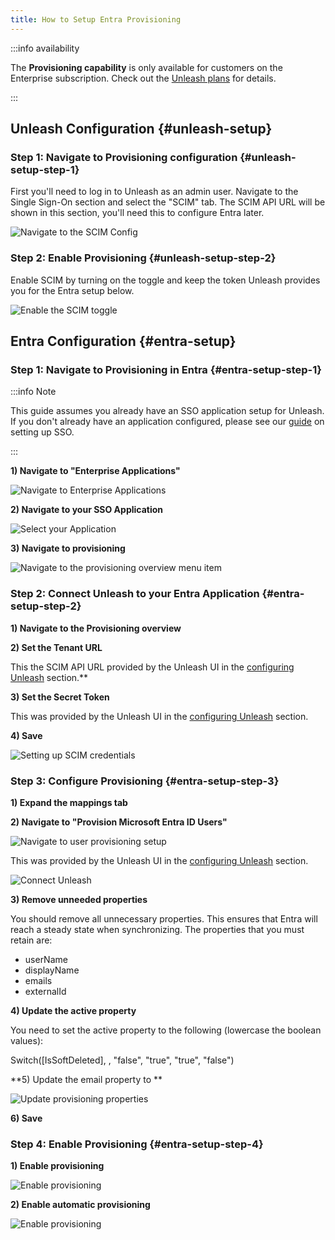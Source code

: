 ```yaml
---
title: How to Setup Entra Provisioning
---
```


:::info availability

The **Provisioning capability** is only available for customers on the Enterprise subscription. Check out the [Unleash plans](https://www.getunleash.io/plans) for details.

:::

## Unleash Configuration {#unleash-setup}

### Step 1: Navigate to Provisioning configuration {#unleash-setup-step-1}

First you'll need to log in to Unleash as an admin user. Navigate to the Single Sign-On section and select the "SCIM" tab. The SCIM API URL will be shown in this section, you'll need this to configure Entra later.

![Navigate to the SCIM Config](/img/scim-config-1.png)

### Step 2: Enable Provisioning {#unleash-setup-step-2}

Enable SCIM by turning on the toggle and keep the token Unleash provides you for the Entra setup below.

![Enable the SCIM toggle](/img/scim-config-2.png)

## Entra Configuration {#entra-setup}

### Step 1: Navigate to Provisioning in Entra {#entra-setup-step-1}

:::info Note

This guide assumes you already have an SSO application setup for Unleash. If you don't already have an application configured, please see our [guide](./how-to-add-sso-azure-saml.md) on setting up SSO.

:::

**1) Navigate to "Enterprise Applications"**

![Navigate to Enterprise Applications](/img/scim-entra-config-1.png)

**2) Navigate to your SSO Application**

![Select your Application](/img/scim-entra-config-2.png)

**3) Navigate to provisioning**

![Navigate to the provisioning overview menu item](/img/scim-entra-config-3.png)

### Step 2: Connect Unleash to your Entra Application {#entra-setup-step-2}

**1) Navigate to the Provisioning overview**

**2) Set the Tenant URL**

This the SCIM API URL provided by the Unleash UI in the [configuring Unleash](how-to-setup-provisioning-with-entra#unleash-setup-step-1) section.**

**3) Set the Secret Token**

This was provided by the Unleash UI in the [configuring Unleash](how-to-setup-provisioning-with-entra#unleash-setup-step-2) section.

**4) Save**

![Setting up SCIM credentials](/img/scim-entra-config-4.png)

### Step 3: Configure Provisioning {#entra-setup-step-3}

**1) Expand the mappings tab**

**2) Navigate to "Provision Microsoft Entra ID Users"**

![Navigate to user provisioning setup](/img/scim-entra-config-5.png)

This was provided by the Unleash UI in the [configuring Unleash](how-to-setup-provisioning-with-entra#unleash-setup-step-2) section.

![Connect Unleash](/img/scim-entra-config-5.png)

**3) Remove unneeded properties**

You should remove all unnecessary properties. This ensures that Entra will reach a steady state when synchronizing. The properties that you must retain are:

- userName
- displayName
- emails
- externalId

**4) Update the active property**

You need to set the active property to the following (lowercase the boolean values):

Switch([IsSoftDeleted], , "false", "true", "true", "false")

**5) Update the email property to **

![Update provisioning properties](/img/scim-entra-config-6.png)

**6) Save**

### Step 4: Enable Provisioning {#entra-setup-step-4}

**1) Enable provisioning**

![Enable provisioning](/img/scim-entra-config-7.png)

**2) Enable automatic provisioning**

![Enable provisioning](/img/scim-entra-config-8.png)

